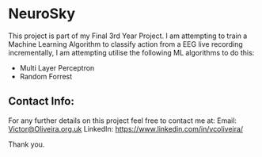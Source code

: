 # NeuroSky

This project is part of my Final 3rd Year Project. I am attempting to train a Machine Learning Algorithm to classify
action from a EEG live recording incrementally, I am attempting utilise the following ML algorithms to do this:

 - Multi Layer Perceptron
 - Random Forrest
 
## Contact Info:
For any further details on this project feel free to contact me at:
Email: Victor@Oliveira.org.uk
LinkedIn: https://www.linkedin.com/in/vcoliveira/

Thank you.
